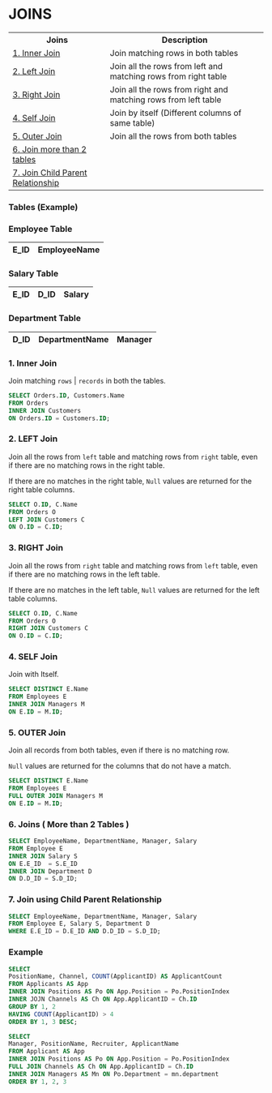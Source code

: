# JOINS

<table>
        <tr><th>Joins</th><th>Description</th></tr>
        <tr><td><a href = '#inner'>1. Inner Join</a></td><td>Join matching rows in both tables</td></tr>
        <tr><td><a href = '#left'>2. Left Join</a></td><td>Join all the rows from left and matching rows from right table</td></tr>
        <tr><td><a href = '#right'>3. Right Join</a></td><td>Join all the rows from right and matching rows from left table</td></tr>
        <tr><td><a href = '#self'>4. Self Join</a></td><td>Join by itself (Different columns of same table)</td></tr>
        <tr><td><a href = '#outer'>5. Outer Join</a></td><td>Join all the rows from both tables</td></tr>
        <tr><td><a href = '#more'>6. Join more than 2 tables</a></td><td></td></tr>
        <tr><td><a href = '#child'>7. Join Child Parent Relationship</a></td><td></td></tr>    
</table>

### Tables (Example)

### Employee Table

E_ID | EmployeeName
--- | ---

### Salary Table

E_ID | D_ID |  Salary
--- | --- | ---

### Department Table

D_ID | DepartmentName | Manager
--- | --- | ---

<h3 name='inner'>1. Inner Join</h3>

Join matching `rows` | `records` in both the tables.

```SQL
SELECT Orders.ID, Customers.Name
FROM Orders
INNER JOIN Customers 
ON Orders.ID = Customers.ID;
```

<h3 name='left'>2. LEFT Join</h3>

Join all the rows from `left` table and matching rows from `right` table, even if there are no matching rows in the right table.

If there are no matches in the right table, `Null` values are returned for the right table columns.

```SQL
SELECT O.ID, C.Name
FROM Orders O
LEFT JOIN Customers C
ON O.ID = C.ID;
```

<h3 name='right'>3. RIGHT Join</h3>

Join all the rows from `right` table and matching rows from `left` table, even if there are no matching rows in the left table.

If there are no matches in the left table, `Null` values are returned for the left table columns.

```SQL
SELECT O.ID, C.Name
FROM Orders O
RIGHT JOIN Customers C
ON O.ID = C.ID;
```

<h3 name='self'>4. SELF Join</h3>

Join with Itself.

```SQL
SELECT DISTINCT E.Name
FROM Employees E
INNER JOIN Managers M
ON E.ID = M.ID;
```

<h3 name='outer'>5. OUTER Join</h3>

Join all records from both tables, even if there is no matching row.

`Null` values are returned for the columns that do not have a match.

```SQL
SELECT DISTINCT E.Name
FROM Employees E
FULL OUTER JOIN Managers M
ON E.ID = M.ID;
```

<h3 name='more'>6. Joins ( More than 2 Tables )</h3>

```SQL
SELECT EmployeeName, DepartmentName, Manager, Salary
FROM Employee E
INNER JOIN Salary S
ON E.E_ID  = S.E_ID
INNER JOIN Department D 
ON D.D_ID = S.D_ID;
```

<h3 name='child'>7. Join using Child Parent Relationship</h3>

```SQL
SELECT EmployeeName, DepartmentName, Manager, Salary
FROM Employee E, Salary S, Department D
WHERE E.E_ID = D.E_ID AND D.D_ID = S.D_ID;
```

### Example

```sql
SELECT 
PositionName, Channel, COUNT(ApplicantID) AS ApplicantCount
FROM Applicants AS App
INNER JOIN Positions AS Po ON App.Position = Po.PositionIndex
INNER JOJN Channels AS Ch ON App.ApplicantID = Ch.ID
GROUP BY 1, 2
HAVING COUNT(ApplicantID) > 4
ORDER BY 1, 3 DESC;
```

```sql
SELECT 
Manager, PositionName, Recruiter, ApplicantName
FROM Applicant AS App
INNER JOIN Positions AS Po ON App.Position = Po.PositionIndex
FULL JOIN Channels AS Ch ON App.ApplicantID = Ch.ID
INNER JOIN Managers AS Mn ON Po.Department = mn.department
ORDER BY 1, 2, 3
```
